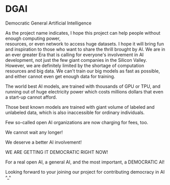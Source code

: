 # DGAI
Democratic General Artificial Intelligence

As the project name indicates, I hope this project
can help people without enough computing power,  
resources, or even network to access huge datasets.
I hope it will bring fun and inspiration to those
who want to share the thrill brought by AI.
We are in an ever greater Era that is calling for
everyone's involvement in AI development, not just
the few giant companies in the Silicon Valley.
However, we are definitely limited by the shortage of 
computation resources and big data. We can't train our
big models as fast as possible, and either cannot even 
get enough data for training. 

The world best AI models, are trained with thousands of
GPU or TPU, and running out of huge electricity power
which costs millions dollars that even a start-up
cannot afford.

Those best known models are trained with giant volume of
labeled and unlabeled data, which is also inaccessible
for ordinary individuals.

Few so-called open AI organizations are now charging
for fees, too.

We cannot wait any longer!

We deserve a better AI involvement!

WE ARE GETTING IT DEMOCRATIC RIGHT NOW!

For a real open AI, a general AI, and the most
important, a DEMOCRATIC AI!

Looking forward to your joining our project for
contributing democracy in AI ^_^